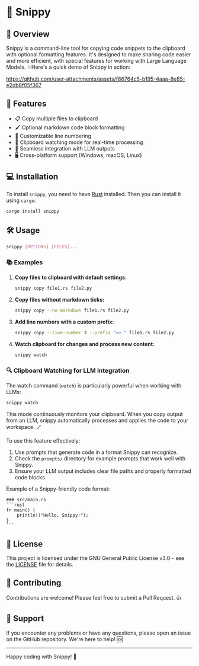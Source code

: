 # 📎 Snippy

## 🌟 Overview

Snippy is a command-line tool for copying code snippets to the clipboard with optional formatting features. It's designed to make sharing code easier and more efficient, with special features for working with Large Language Models. ✨Here's a quick demo of Snippy in action:

https://github.com/user-attachments/assets/f86764c5-b195-4aaa-8e85-e2db8f05f367

## 🚀 Features

-   📋 Copy multiple files to clipboard
-   🖌️ Optional markdown code block formatting
-   🔢 Customizable line numbering
-   👀 Clipboard watching mode for real-time processing
-   🤖 Seamless integration with LLM outputs
-   🖥️ Cross-platform support (Windows, macOS, Linux)

## 💻 Installation

To install `snippy`, you need to have [Rust](https://www.rust-lang.org/tools/install) installed. Then you can install it using `cargo`:

```sh
cargo install snippy
```

## 🛠️ Usage

```sh
snippy [OPTIONS] [FILES]...
```

### 📚 Examples

1. **Copy files to clipboard with default settings:**

    ```sh
    snippy copy file1.rs file2.py
    ```

2. **Copy files without markdown ticks:**

    ```sh
    snippy copy --no-markdown file1.rs file2.py
    ```

3. **Add line numbers with a custom prefix:**

    ```sh
    snippy copy --line-number 3 --prefix ">> " file1.rs file2.py
    ```

4. **Watch clipboard for changes and process new content:**

    ```sh
    snippy watch
    ```

### 🔍 Clipboard Watching for LLM Integration

The watch command (`watch`) is particularly powerful when working with LLMs:

```sh
snippy watch
```

This mode continuously monitors your clipboard. When you copy output from an LLM, snippy automatically processes and applies the code to your workspace. 🪄

To use this feature effectively:

1. Use prompts that generate code in a format Snippy can recognize.
2. Check the `prompts/` directory for example prompts that work well with Snippy.
3. Ensure your LLM output includes clear file paths and properly formatted code blocks.

Example of a Snippy-friendly code format:

````
### src/main.rs
```rust
fn main() {
    println!("Hello, Snippy!");
}
```
````

## 📜 License

This project is licensed under the GNU General Public License v3.0 - see the [LICENSE](LICENSE) file for details.

## 🤝 Contributing

Contributions are welcome! Please feel free to submit a Pull Request. 👍

## 💬 Support

If you encounter any problems or have any questions, please open an issue on the GitHub repository. We're here to help! 🆘

---

Happy coding with Snippy! 🎉
